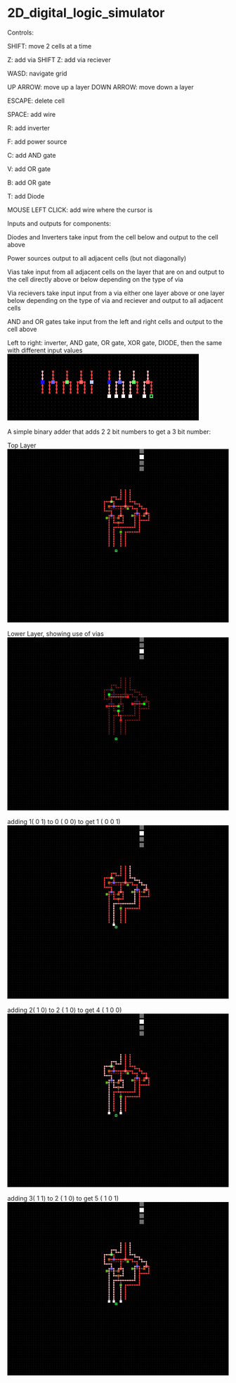 # 2D_digital_logic_simulator

Controls:

SHIFT: move 2 cells at a time

Z: add via
SHIFT Z: add via reciever

WASD: navigate grid

UP ARROW: move up a layer
DOWN ARROW: move down a layer

ESCAPE: delete cell

SPACE: add wire

R: add inverter

F: add power source

C: add AND gate

V: add OR gate

B: add OR gate

T: add Diode

MOUSE LEFT CLICK: add wire where the cursor is

Inputs and outputs for components:

Diodes and Inverters take input from the cell below and output to the cell above

Power sources output to all adjacent cells (but not diagonally)

Vias take input from all adjacent cells on the layer that are on and output to the cell directly above or below depending on the type of via

Via recievers take input input from a via either one layer above or one layer below depending on the type of via and reciever and output to all adjacent cells

AND and OR gates take input from the left and right cells and output to the cell above

Left to right: inverter, AND gate, OR gate, XOR gate, DIODE, then the same with different input values
![image 1](/readme_images/6.png)


A simple binary adder that adds 2 2 bit numbers to get a 3 bit number:

Top Layer
![image 1](/readme_images/2.png)

Lower Layer, showing use of vias
![image 2](/readme_images/1.png)

adding 1( 0 1) to 0 ( 0 0) to get 1 ( 0 0 1)
![image 3](/readme_images/3.png)

adding 2( 1 0) to 2 ( 1 0) to get 4 ( 1 0 0)
![image 4](/readme_images/4.png)

adding 3( 1 1) to 2 ( 1 0) to get 5 ( 1 0 1)
![image 5](/readme_images/5.png)
